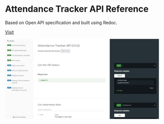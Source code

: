 # Attendance Tracker API Reference

Based on Open API specification and built using Redoc.

[Visit](https://neil-140301.github.io/Attendance-Tracker-API-Ref/)

![Image](preview_img.jpeg)

